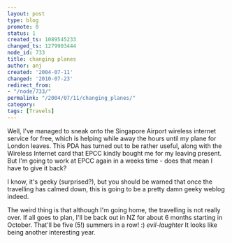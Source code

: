 ```yaml
---
layout: post
type: blog
promote: 0
status: 1
created_ts: 1089545233
changed_ts: 1279903444
node_id: 733
title: changing planes
author: anj
created: '2004-07-11'
changed: '2010-07-23'
redirect_from:
- "/node/733/"
permalink: "/2004/07/11/changing_planes/"
category:
tags: [Travels]
---
```

Well, I've managed to sneak onto the Singapore Airport wireless internet service for free, which is helping while away the hours until my plane for London leaves.  This PDA has turned out to be rather useful, along with the Wireless Internet card that EPCC kindly bought me for my leaving present.  But I'm going to work at EPCC again in a weeks time - does that mean I have to give it back?
<!--break-->
I know, it's geeky (surprised?), but you should be warned that once the travelling has calmed down, this is going to be a pretty damn geeky weblog indeed.  

The weird thing is that although I'm going home, the travelling is not really over.  If all goes to plan, I'll be back out in NZ for about 6 months starting in October.  That'll be five (5!) summers in a row! :) *evil-laughter*  It looks like being another interesting year.
